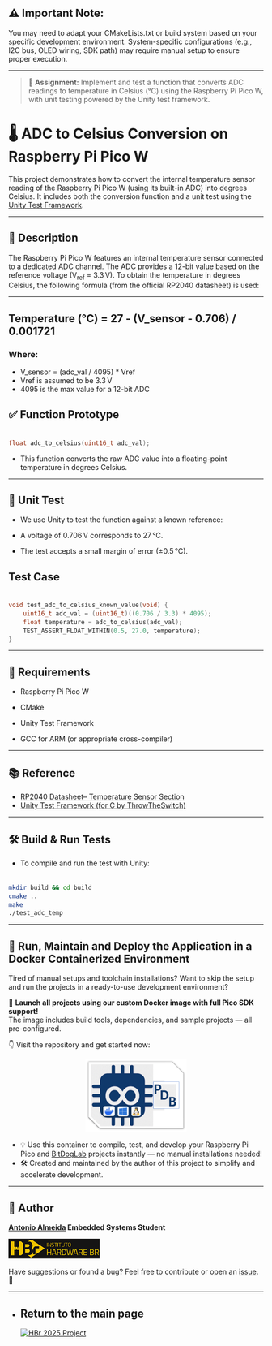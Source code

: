 ## ⚠️ Important Note:
You may need to adapt your CMakeLists.txt or build system based on your specific development environment. System-specific configurations (e.g., I2C bus, OLED wiring, SDK path) may require manual setup to ensure proper execution.

---

> **🚀 Assignment:** Implement and test a function that converts ADC readings to temperature in Celsius (°C) using the Raspberry Pi Pico W, with unit testing powered by the Unity test framework.

# 🌡️ ADC to Celsius Conversion on Raspberry Pi Pico W

This project demonstrates how to convert the internal temperature sensor reading of the Raspberry Pi Pico W (using its built-in ADC) into degrees Celsius. It includes both the conversion function and a unit test using the [Unity Test Framework](https://github.com/ThrowTheSwitch/Unity).

---

## 🧪 Description

The Raspberry Pi Pico W features an internal temperature sensor connected to a dedicated ADC channel. The ADC provides a 12-bit value based on the reference voltage (V<sub>ref</sub> = 3.3 V). To obtain the temperature in degrees Celsius, the following formula (from the official RP2040 datasheet) is used:

---

## Temperature (°C) = 27 - (V_sensor - 0.706) / 0.001721

### Where:

- V_sensor = (adc_val / 4095) * Vref
- Vref is assumed to be 3.3 V
- 4095 is the max value for a 12-bit ADC

## ✅ Function Prototype

```C

float adc_to_celsius(uint16_t adc_val);

```
- This function converts the raw ADC value into a floating-point temperature in degrees Celsius.

---

## 🔬 Unit Test

- We use Unity to test the function against a known reference:

- A voltage of 0.706 V corresponds to 27 °C.

- The test accepts a small margin of error (±0.5 °C).

## Test Case 

```C

void test_adc_to_celsius_known_value(void) {
    uint16_t adc_val = (uint16_t)((0.706 / 3.3) * 4095);
    float temperature = adc_to_celsius(adc_val);
    TEST_ASSERT_FLOAT_WITHIN(0.5, 27.0, temperature);
}

```

---

## 🚀 Requirements

- Raspberry Pi Pico W

- CMake

- Unity Test Framework

- GCC for ARM (or appropriate cross-compiler)

---

## 📚 Reference

- [RP2040 Datasheet– Temperature Sensor Section](https://datasheets.raspberrypi.com/rp2040/rp2040-datasheet.pdf)
- [Unity Test Framework (for C by ThrowTheSwitch)](https://github.com/ThrowTheSwitch/Unity)

---

## 🛠️ Build & Run Tests

- To compile and run the test with Unity:

```bash

mkdir build && cd build
cmake ..
make
./test_adc_temp

```

---

## 🐳 Run, Maintain and Deploy the Application in a Docker Containerized Environment

Tired of manual setups and toolchain installations? Want to skip the setup and run the projects in a ready-to-use development environment?

🚀 **Launch all projects using our custom Docker image with full Pico SDK support!**  
The image includes build tools, dependencies, and sample projects — all pre-configured.

👇 Visit the repository and get started now:  

<p align="center">
  <a href="https://github.com/alfecjo/rp2040-container">
    <img src="https://github.com/alfecjo/antonio_almeida_embarcatech_HBr_2025/raw/main/picodevbox.png" alt="PicoDevBox" width="200"/>
  </a>
</p>

- 💡 Use this container to compile, test, and develop your Raspberry Pi Pico and [BitDogLab](https://github.com/BitDogLab/BitDogLab) projects instantly — no manual installations needed!
- 🛠️ Created and maintained by the author of this project to simplify and accelerate development.

---

## 👤 Author
**[Antonio Almeida](https://alfecjo.github.io/) Embedded Systems Student**

![HBr](https://github.com/alfecjo/antonio_almeida_embarcatech_HBr_2025/blob/main/hbr.jpg)

Have suggestions or found a bug?
Feel free to contribute or open an [issue](https://github.com/alfecjo/antonio_almeida_embarcatech_HBr_2025/issues). 🚀

---

- ## Return to the main page
  [![HBr 2025 Project](https://img.shields.io/badge/HBr_2025_Project-000000?style=for-the-badge&logo=github&logoColor=white)](https://github.com/alfecjo/antonio_almeida_embarcatech_HBr_2025)
